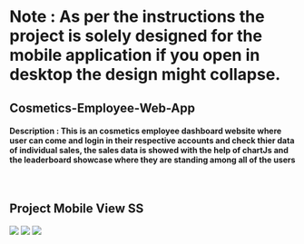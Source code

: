 # Note : As per the instructions the project is solely designed for the mobile application if you open in desktop the design might collapse.
<h2>Cosmetics-Employee-Web-App </h2>
<h4>Description : This is an cosmetics employee dashboard website where user can come and login in their respective accounts and check thier data of individual sales, the 
sales data is showed with the help of chartJs and the leaderboard showcase where they are standing among all of the users</h4><br/>

<h2>Project Mobile View SS </h2>
<img src='https://user-images.githubusercontent.com/93069814/236704303-a5649570-87f4-47ec-a532-764f995f817a.jpeg' />
<img src='https://user-images.githubusercontent.com/93069814/236704309-11cabcb3-ba79-4131-b20e-58a1c2fd9613.jpeg' />
<img src='https://user-images.githubusercontent.com/93069814/236704311-109b3595-b99a-4e76-b6ff-43ea722d376a.jpeg' /><br/>


